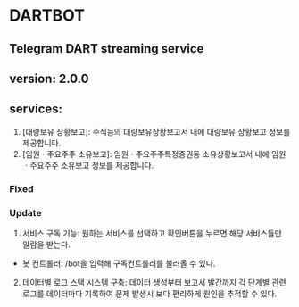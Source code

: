 # DARTBOT
## Telegram DART streaming service 
## version: 2.0.0
## services: 
 1. [대량보유 상황보고]: 주식등의 대량보유상황보고서 내에 대량보유 상황보고 정보를 제공합니다.
 2. [임원ㆍ주요주주 소유보고]: 임원ㆍ주요주주특정증권등 소유상황보고서 내에 임원ㆍ주요주주 소유보고 정보를 제공합니다.
### Fixed

### Update
 1. 서비스 구독 기능: 원하는 서비스를 선택하고 확인버튼을 누르면 해당 서비스들만 알람을 받는다.
  - 봇 컨트롤러: /bot을 입력해 구독컨트롤러를 불러올 수 있다.
 2. 데이터별 로그 스택 시스템 구축: 데이터 생성부터 보고서 발간까지 각 단계별 관련 로그를 데이터마다 기록하여 문제 발생시 보다 편리하게 원인을 추적할 수 있다.
